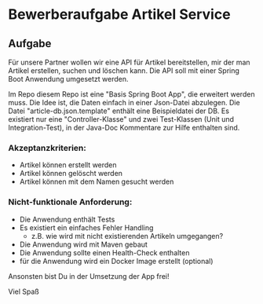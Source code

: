 # Bewerberaufgabe Artikel Service

## Aufgabe ##
Für unsere Partner wollen wir eine API für Artikel bereitstellen, mir der man Artikel erstellen, suchen und löschen kann. Die API soll mit einer Spring Boot Anwendung umgesetzt werden. 

Im Repo diesem Repo ist eine "Basis Spring Boot App", die erweitert werden muss. Die Idee ist, die Daten einfach in einer Json-Datei abzulegen. Die Datei "article-db.json.template" enthält eine Beispieldatei der DB. Es existiert nur eine "Controller-Klasse" und zwei Test-Klassen (Unit und Integration-Test), in der Java-Doc Kommentare zur Hilfe enthalten sind.

### Akzeptanzkriterien:
* Artikel können erstellt werden
* Artikel können gelöscht werden
* Artikel können mit dem Namen gesucht werden

### Nicht-funktionale Anforderung:
* Die Anwendung enthält Tests
* Es existiert ein einfaches Fehler Handling
  * z.B. wie wird mit nicht existierenden Artikeln umgegangen? 
* Die Anwendung wird mit Maven gebaut
* Die Anwendung sollte einen Health-Check enthalten
* für die Anwendung wird ein Docker Image erstellt (optional)

Ansonsten bist Du in der Umsetzung der App frei!

Viel Spaß

